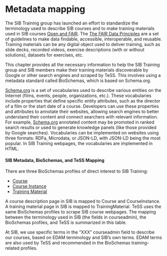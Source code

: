# Metadata mapping 
The SIB Training group has launched an effort to standardize the terminology used to describe SIB courses and to make training materials used in SIB courses [Open and FAIR](../topics/FAIR-training-flowchart/flowchart_description.md). The [The FAIR Data Principles](https://doi.org/10.1038/sdata.2016.18) are a set of guidelines to make data findable, accessible, interoperable, and reusable. Training materials can be any digital object used to deliver training, such as slide decks, recorded videos, exercise descriptions (with or without solutions), datasets for exercises, etc.

This chapter provides all the necessary information to help the SIB Training group and SIB members make their training materials discoverable by Google or other search engines and scraped by TeSS. This involves using a metadata standard called BioSchemas, which is based on Schema.org.

[Schema.org](https://schema.org/) is a set of vocabularies used to describe various entities on the Internet (films, events, people, organizations, etc.). These vocabularies include properties that define specific entity attributes, such as the director of a film or the start date of a course. Developers can use these properties and attributes to annotate their websites, allowing search engines to better understand their content and connect searchers with relevant information. For example, [Schema.org](https://schema.org/) annotated content may be promoted in ranked search results or used to generate knowledge panels (like those provided by Google searches). Vocabularies can be implemented on websites using three formats: RDFa, Microdata, or JSON-LD, with JSON-LD being the most popular. In SIB Training webpages, the vocabularies are implemented in HTML.

#### SIB Metadata, BioSchemas, and TeSS Mapping

There are three BioSchemas profiles of direct interest to SIB Training:

- [Course](https://docs.google.com/spreadsheets/d/17mbgeqBxkCFvp66XdOJWyDhMLyO_PdoIAYW39xuBuS0/edit#gid=292464567) 
- [Course Instance](https://docs.google.com/spreadsheets/d/1YwvQxc3oUPusbpIsu1Q3MjXdFcQVj1Drdq_h7Xo8TOA/edit#gid=292464567) 
- [Training Material](https://docs.google.com/spreadsheets/d/1PIHHW17cnKezQrrT4JCpnCB_Q8bJEBdSZaGVcH7WH3Q/edit#gid=292464567) 

A course description page in SIB is mapped to Course and CourseInstance. A training material page in SIB is mapped to TrainingMaterial. TeSS uses the same BioSchemas profiles to scrape SIB course webpages. The mapping between the terminology used in SIB (the fields in courseadmin), the BioSchemas profiles, and TeSS is summarized in this table.

At SIB, we use specific terms in the “XXX” courseadmin field to describe our courses, based on EDAM terminology and SIB’s own terms. EDAM terms are also used by TeSS and recommended in the BioSchemas training-related profiles.
